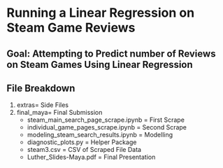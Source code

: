 # Running a Linear Regression on Steam Game Reviews

## Goal: Attempting to Predict number of Reviews on Steam Games Using Linear Regression

## File Breakdown
1. extras= Side Files
2. final_maya= Final Submission
    + steam_main_search_page_scrape.ipynb = First Scrape
    + individual_game_pages_scrape.ipynb = Second Scrape
    + modeling_steam_search_results.ipynb = Modelling
    + diagnostic_plots.py = Helper Package
    + steam3.csv = CSV of Scraped File Data
    + Luther_Slides-Maya.pdf = Final Presentation
